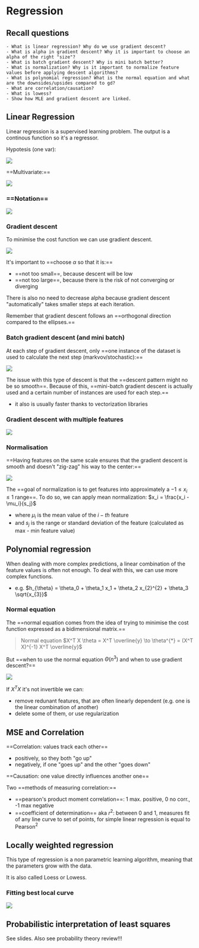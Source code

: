 # Regression

## Recall questions
    - What is linear regression? Why do we use gradient descent? 
    - What is alpha in gradient descent? Why it is important to choose an alpha of the right "size"?
    - What is batch gradient descent? Why is mini batch better?
    - What is normalization? Why is it important to normalize feature values before applying descent algorithms?
    - What is polynomial regression? What is the normal equation and what are the downsides/upsides compared to gd?
    - What are correlation/causation?
    - What is lowess?
    - Show how MLE and gradient descent are linked.

## Linear Regression

Linear regression is a supervised learning problem. The output is a continous function so it's a regressor.

Hypotesis (one var):

![](../../../static/FDS/hyp.png)

==Multivariate:==

![](../../../static/FDS/hyp2.png)

### ==Notation==

![](../../../static/FDS/regnotation.png)

### Gradient descent

To minimise the cost function we can use gradient descent.

![](../../../static/FDS/gd.png)

It's important to ==choose $\alpha$ so that it is:==
- ==not too small==, because descent will be low
- ==not too large==, because there is the risk of not converging or diverging

There is also no need to decrease alpha because gradient descent "automatically" takes smaller steps at each iteration.

Remember that gradient descent follows an ==orthogonal direction compared to the ellipses.==

### Batch gradient descent (and mini batch)

At each step of gradient descent, only ==one instance of the dataset is used to calculate the next step (markvov/stochastic):==

![](../../../static/FDS/batchpseudo.png)

The issue with this type of descent is that the ==descent pattern might no be so smooth==. Because of this, ==mini-batch gradient descent is actually used and a certain number of instances are used for each step.==
- it also is usually faster thanks to vectorization libraries

### Gradient descent with multiple features

![](../../../static/FDS/gdmulti2.png)

### Normalisation

==Having features on the same scale ensures that the gradient descent is smooth and doesn't "zig-zag" his way to the center:==

![](../../../static/FDS/zigzag.png)

The ==goal of normalization is to get features into approximately a $-1 \leq x_i \leq 1$ range==. To do so, we can apply mean normalization: $x_i = \frac{x_i - \mu_i}{s_j}$
- where $\mu_i$ is the mean value of the $i-th$ feature
- and $s_j$ is the range or standard deviation of the feature (calculated as max - min feature value)

## Polynomial regression

When dealing with more complex predictions, a linear combination of the feature values is often not enough. To deal with this, we can use more complex functions.
- e.g. $h_{\theta} = \theta_0 + \theta_1 x_1 + \theta_2 x_{2}^{2} + \theta_3 \sqrt{x_{3}}$

### Normal equation

The ==normal equation comes from the idea of trying to minimise the cost function expressed as a bidimensional matrix.==

>Normal equation $X^T X \theta = X^T \overline{y} \to \theta^{*} = (X^T X)^{-1} X^T \overline{y}$

But ==when to use the normal equation $\Theta(n^3)$ and when to use gradient descent?==

![](../../../static/FDS/gdvsne.png)

If $X^T X$ it's not invertible we can:
- remove redunant features, that are often linearly dependent (e.g. one is the linear combination of another)
- delete some of them, or use regularization

## MSE and Correlation

==Correlation: values track each other==
- positively, so they both "go up"
- negatively, if one "goes up" and the other "goes down"

==Causation: one value directly influences another one==

Two ==methods of measuring correlation:==
- ==pearson's product moment correlation==: 1 max. positive, 0 no corr., -1 max negative
- ==coefficient of determination== aka $r^2$: between 0 and 1, measures fit of any line curve to set of points, for simple linear regression is equal to Pearson$^2$

## Locally weighted regression

This type of regression is a non parametric learning algorithm, meaning that
the parameters grow with the data.

It is also called Loess or Lowess.

### Fitting best local curve

![](../../../static/FDS/lowess.png)

## Probabilistic interpretation of least squares

See slides. Also see probability theory review!!!